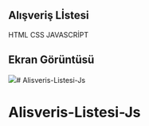 ## Alışveriş Lİstesi

HTML CSS JAVASCRİPT

## Ekran Görüntüsü

![](ekran.gif)# Alisveris-Listesi-Js
# Alisveris-Listesi-Js
